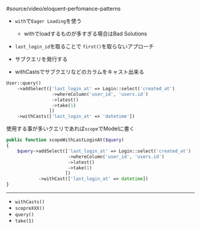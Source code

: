 #source/video/eloquent-perfomance-patterns 

- `with`で`Eager Loading`を使う
	- withでloadするものが多すぎる場合はBad Solutions
- `last_login_id`を取ることで `first()`を取らないアプローチ


- サブクエリを発行する
- withCastsでサブクエリなどのカラムをキャスト出来る

```php
User::query()
	->addSelect(['last_login_at' => Login::select('created_at')
				 ->whereColumn('user_id', 'users.id')
				 ->latest()
				 ->take(1)
				])
	->withCasts(['last_login_at' => 'datetime'])
```

使用する事が多いクエリであれば`scope`でModelに書く

```php
public function scopeWithLastLoginAt($query)
{
	$query->addSelect(['last_login_at' => Login::select('created_at')
					   ->whereColumn('user_id', 'users.id')
					   ->latest()
					   ->take(1)
					  ])
			->withCast(['last_login_at' => datetime])
}
```

---

- `withCasts()`
- `scopreXXX()`
- `query()`
- `take(1)`